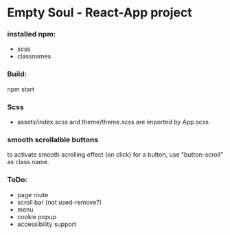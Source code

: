 # Empty Soul - React-App project

### installed npm:
- scss
- classnames

### Build:
npm start

### Scss
- assets/index.scss and theme/theme.scss are imported by App.scss

### smooth scrollalble buttons
to activate smooth scrolling effect (on click) for a button,
use "button-scroll" as class name.

### ToDo:
- page route
- scroll bar (not used-remove?)
- menu
- cookie popup
- accessibility support

